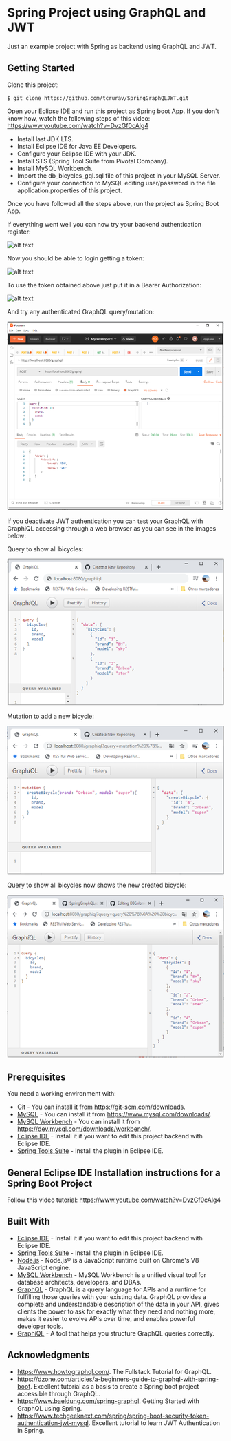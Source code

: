 # Spring Project using GraphQL and JWT

Just an example project with Spring as backend using GraphQL and JWT.

## Getting Started

Clone this project:

```
$ git clone https://github.com/tcrurav/SpringGraphQLJWT.git
```

Open your Eclipse IDE and run this project as Spring boot App. If you don't know how, watch the following steps of this video: https://www.youtube.com/watch?v=DvzGf0cAlg4
* Install last JDK LTS.
* Install Eclipse IDE for Java EE Developers.
* Configure your Eclipse IDE with your JDK.
* Install STS (Spring Tool Suite from Pivotal Company).
* Install MySQL Workbench.
* Import the db_bicycles_gql.sql file of this project in your MySQL Server.
* Configure your connection to MySQL editing user/password in the file application.properties of this project.

Once you have followed all the steps above, run the project as Spring Boot App.

If everything went well you can now try your backend authentication register:

![alt text](https://github.com/tcrurav/SpringGraphQL/blob/master/screenshots/screenshot-register-postman.png)

Now you should be able to login getting a token:

![alt text](https://github.com/tcrurav/SpringGraphQL/blob/master/screenshots/screenshot-login-postman.png)

To use the token obtained above just put it in a Bearer Authorization:

![alt text](https://github.com/tcrurav/SpringGraphQL/blob/master/screenshots/screenshot-token-postman.png)

And try any authenticated GraphQL query/mutation:

![alt text](https://github.com/tcrurav/SpringGraphQL/blob/master/screenshots/screenshot-query-postman.png)

If you deactivate JWT authentication you can test your GraphQL with GraphiQL accessing through a web browser as you can see in the images below:

Query to show all bicycles:

![alt text](https://github.com/tcrurav/SpringGraphQL/blob/master/screenshots/screenshot-query.png)

Mutation to add a new bicycle:

![alt text](https://github.com/tcrurav/SpringGraphQL/blob/master/screenshots/screenshot-mutation.png)

Query to show all bicycles now shows the new created bicycle:

![alt text](https://github.com/tcrurav/SpringGraphQL/blob/master/screenshots/screenshot-last_query.png)

## Prerequisites

You need a working environment with:
* [Git](https://git-scm.com) - You can install it from https://git-scm.com/downloads.
* [MySQL](https://www.mysql.com) - You can install it from https://www.mysql.com/downloads/.
* [MySQL Workbench](https://www.mysql.com/products/workbench/) - You can install it from https://dev.mysql.com/downloads/workbench/.
* [Eclipse IDE](https://www.eclipse.org/) - Install it if you want to edit this project backend with Eclipse IDE.
* [Spring Tools Suite](https://spring.io/tools) - Install the plugin in Eclipse IDE.


## General Eclipse IDE Installation instructions for a Spring Boot Project

Follow this video tutorial: https://www.youtube.com/watch?v=DvzGf0cAlg4

## Built With

* [Eclipse IDE](https://www.eclipse.org/) - Install it if you want to edit this project backend with Eclipse IDE.
* [Spring Tools Suite](https://spring.io/tools) - Install the plugin in Eclipse IDE.
* [Node.js](https://nodejs.org/) - Node.js® is a JavaScript runtime built on Chrome's V8 JavaScript engine.
* [MySQL Workbench](https://www.mysql.com/products/workbench/) - MySQL Workbench is a unified visual tool for database architects, developers, and DBAs.
* [GraphQL](https://graphql.org/) - GraphQL is a query language for APIs and a runtime for fulfilling those queries with your existing data. GraphQL provides a complete and understandable description of the data in your API, gives clients the power to ask for exactly what they need and nothing more, makes it easier to evolve APIs over time, and enables powerful developer tools.
* [GraphiQL](https://github.com/graphql/graphiql) - A tool that helps you structure GraphQL queries correctly.


## Acknowledgments

* https://www.howtographql.com/. The Fullstack Tutorial for GraphQL.
* https://dzone.com/articles/a-beginners-guide-to-graphql-with-spring-boot. Excellent tutorial as a basis to create a Spring boot project accessible through GraphQL.
* https://www.baeldung.com/spring-graphql. Getting Started with GraphQL using Spring.
* https://www.techgeeknext.com/spring/spring-boot-security-token-authentication-jwt-mysql. Excellent tutorial to learn JWT Authentication in Spring.